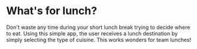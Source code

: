 # What's for lunch?
Don't waste any time during your short lunch break trying to decide where to eat. Using this simple app, the user receives a lunch destination by simply selecting the type of cuisine. This works wonders for team lunches!
